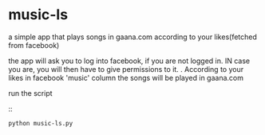 music-ls
========

a simple app that plays songs in gaana.com according to your likes(fetched from facebook)

the app will ask you to log into facebook, if you are not logged in. IN case you are, you will then have to give permissions to it.
. According to your likes in facebook 'music' column the songs will be played in gaana.com

run the script

::

    python music-ls.py

